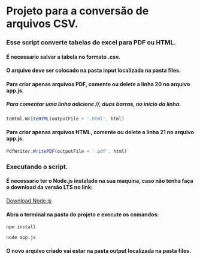 # Projeto para a conversão de arquivos CSV.

### Esse script converte tabelas do excel para PDF ou HTML.

#### É necessario salvar a tabela no formato .csv.

#### O arquivo deve ser colocado na pasta input localizada na pasta files.

#### Para criar apenas arquivos PDF, comente ou delete a linha 20 no arquivo app.js.
##### Para comentar uma linha adicione //, duas barras, no inicio da linha.
~~~javascript
toHtml.WriteHTML(outputFile + '.html', html)
~~~

#### Para criar apenas arquivos HTML, comente ou delete a linha 21 no arquivo app.js.
~~~javascript
PdfWriter.WritePDF(outputFile + '.pdf', html)
~~~

### Executando o script.

#### É necessario ter o Node.js instalado na sua maquina, caso não tenha faça o download da versão LTS no link:
[Download Node.js](https://nodejs.org/en)

#### Abra o terminal na pasta do projeto e execute os comandos:
```
npm install
```

```
node app.js
```

#### O novo arquivo criado vai estar na pasta output localizada na pasta files.
